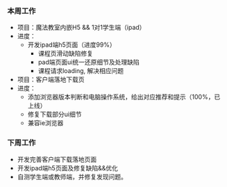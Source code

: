 ### 本周工作
* 项目：魔法教室内嵌H5 && 1对1学生端（ipad）
* 进度： 
    * 开发ipad端h5页面（进度99%）
      * 课程页滑动缺陷修复
      * pad端页面ui统一还原细节及处理缺陷
      * 课程请求loading, 解决相应问题
* 项目：客户端落地下载页
* 进度： 
    * 添加浏览器版本判断和电脑操作系统，给出对应推荐和提示（100%，已上线）
    * 修复下载部分ui细节
    * 兼容ie浏览器

### 下周工作
* 开发完善客户端下载落地页面
* 开发ipad端h5页面及修复缺陷&&优化
* 自测学生端或教师端，并修复发现问题。

